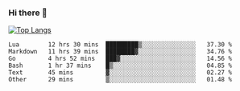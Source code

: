 ### Hi there 👋

<!--
**3Xpl0it3r/3Xpl0it3r** is a ✨ _special_ ✨ repository because its `README.md` (this file) appears on your GitHub profile.

Here are some ideas to get you started:

- 🔭 I’m currently working on ...
- 🌱 I’m currently learning ...
- 👯 I’m looking to collaborate on ...
- 🤔 I’m looking for help with ...
- 💬 Ask me about ...
- 📫 How to reach me: ...
- 😄 Pronouns: ...
- ⚡ Fun fact: ...
-->


[![Top Langs](https://github-readme-stats.vercel.app/api/top-langs/?username=3Xpl0it3r&layout=compact)](https://github.com/3Xpl0it3r/3Xpl0it3r)

<!--START_SECTION:waka-->

```text
Lua        12 hrs 30 mins  █████████▒░░░░░░░░░░░░░░░   37.30 %
Markdown   11 hrs 39 mins  ████████▓░░░░░░░░░░░░░░░░   34.76 %
Go         4 hrs 52 mins   ███▓░░░░░░░░░░░░░░░░░░░░░   14.56 %
Bash       1 hr 37 mins    █▒░░░░░░░░░░░░░░░░░░░░░░░   04.85 %
Text       45 mins         ▓░░░░░░░░░░░░░░░░░░░░░░░░   02.27 %
Other      29 mins         ▒░░░░░░░░░░░░░░░░░░░░░░░░   01.48 %
```

<!--END_SECTION:waka-->

